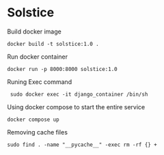 # Solstice

Build docker image
```
docker build -t solstice:1.0 .
```

Run docker container 

```
docker run -p 8000:8000 solstice:1.0
```

Runing Exec command

```
 sudo docker exec -it django_container /bin/sh
```

Using docker compose to start the entire service 
```
docker compose up
```

Removing cache files
```
sudo find . -name "__pycache__" -exec rm -rf {} +
```